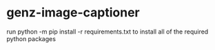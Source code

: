 # genz-image-captioner

run 
    python -m pip install -r requirements.txt
to install all of the required python packages
